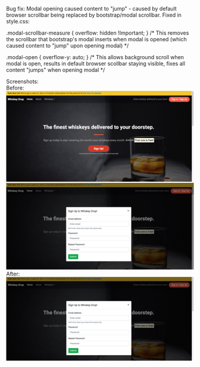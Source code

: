 Bug fix: Modal opening caused content to "jump" - caused by default browser scrollbar being replaced by bootstrap/modal scrollbar. Fixed in style.css: <br>

.modal-scrollbar-measure {
    overflow: hidden !Important;
} /* This removes the scrollbar that bootstrap's modal inserts when modal is opened (which caused content to "jump" upon opening modal) */

.modal-open {
    overflow-y: auto;
} /* This allows background scroll when modal is open, results in default browser scollbar staying visible, fixes all content "jumps" when opening modal */ <br>

Screenshots: <br>
Before: <br>
![alt](images/beforebug1.png)
![alt](images/beforebug2.png)
<br>
After: <br>
![alt](images/afterbug.png)